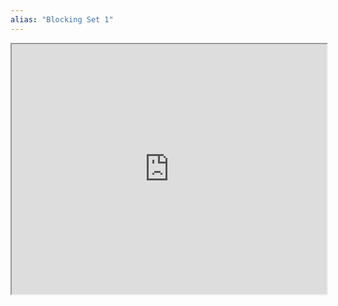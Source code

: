 ```yaml
---
alias: "Blocking Set 1"
---
```


<iframe src="https://www.youtube.com/embed/hW3j_HvhUxQ" width="100%" height="400"></iframe>